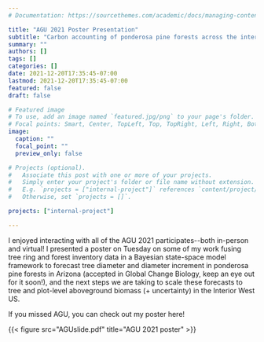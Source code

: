 ```yaml
---
# Documentation: https://sourcethemes.com/academic/docs/managing-content/

title: "AGU 2021 Poster Presentation"
subtitle: "Carbon accounting of ponderosa pine forests across the interior western U. S. based on tree-ring and forest inventory data"
summary: ""
authors: []
tags: []
categories: []
date: 2021-12-20T17:35:45-07:00
lastmod: 2021-12-20T17:35:45-07:00
featured: false
draft: false

# Featured image
# To use, add an image named `featured.jpg/png` to your page's folder.
# Focal points: Smart, Center, TopLeft, Top, TopRight, Left, Right, BottomLeft, Bottom, BottomRight.
image: 
  caption: ""
  focal_point: ""
  preview_only: false

# Projects (optional).
#   Associate this post with one or more of your projects.
#   Simply enter your project's folder or file name without extension.
#   E.g. `projects = ["internal-project"]` references `content/project/deep-learning/index.md`.
#   Otherwise, set `projects = []`.

projects: ["internal-project"]

---
```


I enjoyed interacting with all of the AGU 2021 participates--both in-person and virtual! I presented a poster on Tuesday on some of my work fusing tree ring and forest inventory data in a Bayesian state-space model framework to forecast tree diameter and diameter increment in ponderosa pine forests in Arizona (accepted in Global Change Biology, keep an eye out for it soon!), and the next steps we are taking to scale these forecasts to tree and plot-level aboveground biomass (+ uncertainty) in the Interior West US. 

If you missed AGU, you can check out my poster here!

{{< figure src="AGUslide.pdf" title="AGU 2021 poster" >}}

